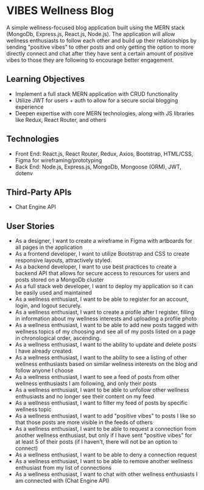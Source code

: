 # VIBES Wellness Blog

A simple wellness-focused blog application built using the MERN stack (MongoDb, Express.js, React.js, Node.js). The application will allow wellness enthusiasts to follow each other and build up their relationships by sending "positive vibes" to other posts and only getting the option to more directly connect and chat after they have sent a certain amount of positive vibes to those they are following to encourage better engagement.

## Learning Objectives
- Implement a full stack MERN application with CRUD functionality
- Utilize JWT for users + auth to allow for a secure social blogging experience
- Deepen expertise with core MERN technologies, along with JS libraries like Redux, React Router, and others

## Technologies
- Front End: React.js, React Router, Redux, Axios, Bootstrap, HTML/CSS, Figma for wireframing/prototyping
- Back End: Node.js, Express.js, MongoDb, Mongoose (ORM), JWT, dotenv

## Third-Party APIs
- Chat Engine API

## User Stories

- As a designer, I want to create a wireframe in Figma with artboards for all pages in the application
- As a frontend developer, I want to utilize Bootstrap and CSS to create responsive layouts, attractively styled.
- As a backend developer, I want to use best practices to create a backend API that allows for secure access to resources for users and posts stored on a MongoDb cluster
- As a full stack web developer, I want to deploy my application so it can be easily used and maintained
- As a wellness enthusiast, I want to be able to register for an account, login, and logout securely.
- As a wellness enthusiast, I want to create a profile after I register, filling in information about my wellness interests and uploading a profile photo
- As a wellness enthusiast, I want to be able to add new posts tagged with wellness topics of my choosing and see all of my posts listed on a page in chronological order, ascending. 
- As a wellness enthusiast, I want to the ability to update and delete posts I have already created.
- As a wellness enthusiast, I want to the ability to see a listing of other wellness enthusiasts based on similar wellness interests on the blog and follow anyone I choose
- As a wellness enthusiast, I want to see a feed of posts from other wellness enthusiasts I am following, and only their posts
- As a wellness enthusiast, I want to be able to unfollow other wellness enthusiasts and no longer see their content on my feed
- As a wellness enthusiast, I want to filter my feed of posts by specific wellness topic
- As a wellness enthusiast, I want to add "positive vibes" to posts I like so that those posts are more visible in the feeds of others
- As a wellness enthusiast, I want to be able to request a connection from another wellness enthusiast, but only if I have sent "positive vibes" for at least 5 of their posts (if I haven't, there will not be an option to connect)
- As a wellness enthusiast, I want to be able to deny a connection request
- As a wellness enthusiast, I want to be able to remove another wellness enthusiast from my list of connections
- As a wellness enthusiast, I want to chat with other wellness enthusiasts I am connected with (Chat Engine API)



